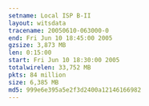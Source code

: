 ```yaml
---
setname: Local ISP B-II
layout: witsdata
tracename: 20050610-063000-0
end: Fri Jun 10 18:45:00 2005
gzsize: 3,873 MB
len: 0:15:00
start: Fri Jun 10 18:30:00 2005
totalwirelen: 33,752 MB
pkts: 84 million
size: 6,385 MB
md5: 999e6e395a5e2f3d2400a12146166982
---
```

